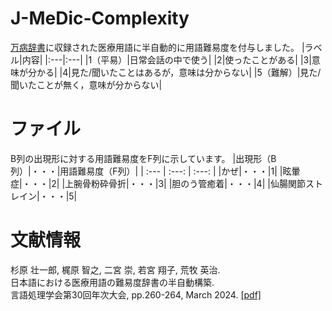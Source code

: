 # J-MeDic-Complexity
[万病辞書](https://sociocom.naist.jp/manbyou-dic/)に収録された医療用語に半自動的に用語難易度を付与しました。
|ラベル|内容|
|:---|:---|
|1（平易）|日常会話の中で使う|
|2|使ったことがある|
|3|意味が分かる|
|4|見た/聞いたことはあるが，意味は分からない|
|5（難解）|見た/聞いたことが無く，意味が分からない|

# ファイル
B列の出現形に対する用語難易度をF列に示しています。
|出現形（B列）|・・・|用語難易度（F列）|
| :--- | :---: | :---: |
|かぜ|・・・|1|
|眩暈症|・・・|2|
|上腕骨粉砕骨折|・・・|3|
|胆のう管癒着|・・・|4|
|仙腸関節ストレイン|・・・|5|

# 文献情報
杉原 壮一郎, 梶原 智之, 二宮 崇, 若宮 翔子, 荒牧 英治. <br>
日本語における医療用語の難易度辞書の半自動構築. <br>
言語処理学会第30回年次大会, pp.260-264, March 2024. [[pdf]](https://www.anlp.jp/proceedings/annual_meeting/2024/pdf_dir/P1-22.pdf)
